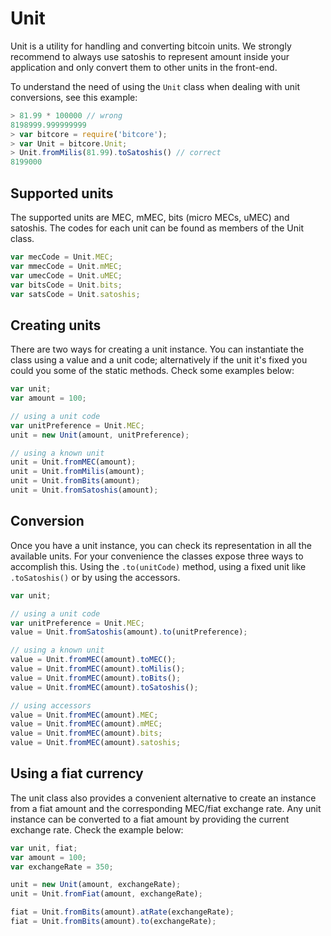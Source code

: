 # Unit

Unit is a utility for handling and converting bitcoin units. We strongly recommend to always use satoshis to represent amount inside your application and only convert them to other units in the front-end.

To understand the need of using the `Unit` class when dealing with unit conversions, see this example:

```javascript
> 81.99 * 100000 // wrong
8198999.999999999
> var bitcore = require('bitcore');
> var Unit = bitcore.Unit;
> Unit.fromMilis(81.99).toSatoshis() // correct
8199000
```

## Supported units

The supported units are MEC, mMEC, bits (micro MECs, uMEC) and satoshis. The codes for each unit can be found as members of the Unit class.

```javascript
var mecCode = Unit.MEC;
var mmecCode = Unit.mMEC;
var umecCode = Unit.uMEC;
var bitsCode = Unit.bits;
var satsCode = Unit.satoshis;
```

## Creating units

There are two ways for creating a unit instance. You can instantiate the class using a value and a unit code; alternatively if the unit it's fixed you could you some of the static methods. Check some examples below:

```javascript
var unit;
var amount = 100;

// using a unit code
var unitPreference = Unit.MEC;
unit = new Unit(amount, unitPreference);

// using a known unit
unit = Unit.fromMEC(amount);
unit = Unit.fromMilis(amount);
unit = Unit.fromBits(amount);
unit = Unit.fromSatoshis(amount);
```

## Conversion

Once you have a unit instance, you can check its representation in all the available units. For your convenience the classes expose three ways to accomplish this. Using the `.to(unitCode)` method, using a fixed unit like `.toSatoshis()` or by using the accessors.

```javascript
var unit;

// using a unit code
var unitPreference = Unit.MEC;
value = Unit.fromSatoshis(amount).to(unitPreference);

// using a known unit
value = Unit.fromMEC(amount).toMEC();
value = Unit.fromMEC(amount).toMilis();
value = Unit.fromMEC(amount).toBits();
value = Unit.fromMEC(amount).toSatoshis();

// using accessors
value = Unit.fromMEC(amount).MEC;
value = Unit.fromMEC(amount).mMEC;
value = Unit.fromMEC(amount).bits;
value = Unit.fromMEC(amount).satoshis;
```

## Using a fiat currency

The unit class also provides a convenient alternative to create an instance from a fiat amount and the corresponding MEC/fiat exchange rate. Any unit instance can be converted to a fiat amount by providing the current exchange rate. Check the example below:

```javascript
var unit, fiat;
var amount = 100;
var exchangeRate = 350;

unit = new Unit(amount, exchangeRate);
unit = Unit.fromFiat(amount, exchangeRate);

fiat = Unit.fromBits(amount).atRate(exchangeRate);
fiat = Unit.fromBits(amount).to(exchangeRate);
```

